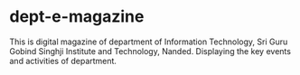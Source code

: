 # dept-e-magazine
This is digital magazine of department of Information Technology, Sri Guru Gobind Singhji Institute and Technology, Nanded. Displaying the key events and activities of department.
